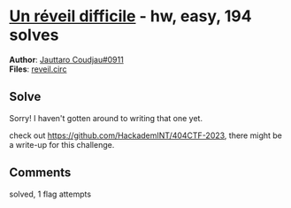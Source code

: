 [Un réveil difficile](challenge_files/README.md) - hw, easy, 194 solves
===

**Author**: [Jauttaro Coudjau#0911](https://github.com/kStor2poche)    
**Files**: [reveil.circ](https://www.narthorn.com/ctf/404CTF-2023/challenge_files/S%C3%A9curit%C3%A9%20mat%C3%A9rielle/Un%20r%C3%A9veil%20difficile/reveil.circ)

## Solve

Sorry! I haven't gotten around to writing that one yet.

check out https://github.com/HackademINT/404CTF-2023, there might be a write-up for this challenge.

## Comments

solved, 1 flag attempts